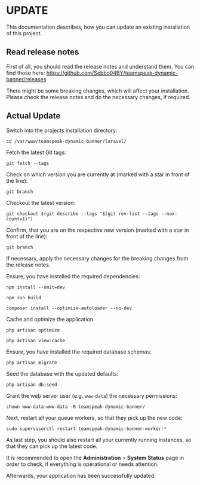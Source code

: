 # UPDATE

This documentation describes, how you can update an existing installation of this project.


## Read release notes

First of all, you should read the release notes and understand them. You can find those here: https://github.com/Sebbo94BY/teamspeak-dynamic-banner/releases

There might be some breaking changes, which will affect your installation. Please check the release notes and do the necessary changes, if required.


## Actual Update

Switch into the projects installation directory:

```shell
cd /var/www/teamspeak-dynamic-banner/laravel/
```

Fetch the latest Git tags:

```shell
git fetch --tags
```

Check on which version you are currently at (marked with a star in front of the line):

```shell
git branch
```

Checkout the latest version:

```shell
git checkout $(git describe --tags "$(git rev-list --tags --max-count=1)")
```

Confirm, that you are on the respective new version (marked with a star in front of the line):

```shell
git branch
```

If necessary, apply the necessary changes for the breaking changes from the release notes.

Ensure, you have installed the required dependencies:

```shell
npm install --omit=dev
```

```shell
npm run build
```

```shell
composer install --optimize-autoloader --no-dev
```

Cache and optimize the application:

```shell
php artisan optimize
```

```shell
php artisan view:cache
```

Ensure, you have installed the required database schemas:

```shell
php artisan migrate
```

Seed the database with the updated defaults:

```shell
php artisan db:seed
```

Grant the web server user (e.g. `www-data`) the necessary permissions:

```shell
chown www-data:www-data -R teamspeak-dynamic-banner/
```

Next, restart all your queue workers, so that they pick up the new code:

```shell
sudo supervisorctl restart teamspeak-dynamic-banner-worker:*
```

As last step, you should also restart all your currently running instances, so that they can pick up the latest code.

It is recommended to open the **Administration** > **System Status** page in order to check, if everything is operational or needs attention.

Afterwards, your application has been successfully updated. 
